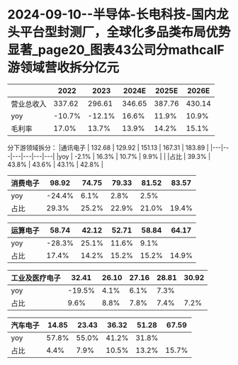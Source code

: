 # 2024-09-10--半导体-长电科技-国内龙头平台型封测厂，全球化多品类布局优势显著_page20_图表43公司分mathcalF游领域营收拆分亿元

| | 2022 | 2023 | 2024E | 2025E | 2026E |
|---|---|---|---|---|---|
|营业总收入 | 337.62 | 296.61 | 346.65 | 387.76 | 430.14 |
|yoy | -10.7% | -12.1% | 16.6% | 11.9% | 10.9% |
|毛利率 | 17.0% | 13.7% | 13.9% | 14.2% | 15.1% |

分下游领域拆分：
|通讯电子 | 132.68 | 129.92 | 151.13 | 167.31 | 183.89 |
|---|---|---|---|---|---|
|yoy | -2.1% | 16.3% | 10.7% | 9.9% |  |
|占比 | 39.3% | 43.8% | 43.6% | 43.1% | 42.8% |

消费电子 | 98.92 | 74.75 | 79.33 | 81.52 | 83.57 |
|---|---|---|---|---|---|
|yoy | -24.4% | 6.1% | 2.8% | 2.5% |  |
|占比 | 29.3% | 25.2% | 22.9% | 21.0% | 19.4% |

运算电子 | 58.74 | 42.12 | 52.71 | 58.84 | 64.17 |
|---|---|---|---|---|---|
|yoy | -28.3% | 25.1% | 11.6% | 9.1% |  |
|占比 | 17.4% | 14.2% | 15.2% | 15.2% | 14.9% |

工业及医疗电子 | 32.41 | 26.10 | 27.16 | 28.81 | 30.92 |
|---|---|---|---|---|---|
|yoy | -19.5% | 4.1% | 6.1% | 7.3% |  |
|占比 | 9.6% | 8.8% | 7.8% | 7.4% | 7.2% |

汽车电子 | 14.85 | 23.43 | 36.32 | 51.28 | 67.59 |
|---|---|---|---|---|---|
|yoy | 57.8% | 55.0% | 41.2% | 31.8% |  |
|占比 | 4.4% | 7.9% | 10.5% | 13.2% | 15.7% |